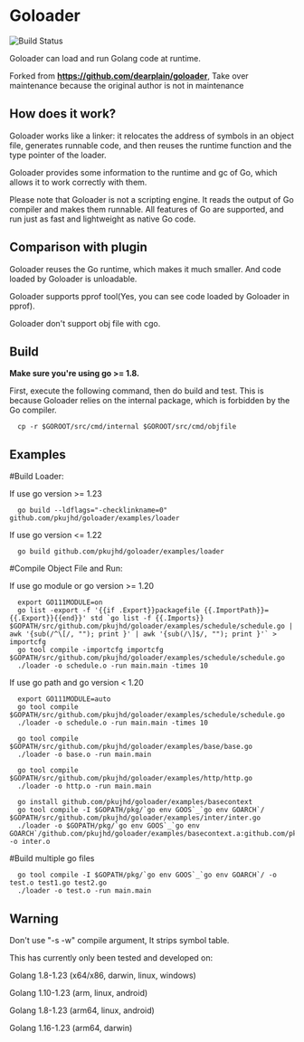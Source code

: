 
# Goloader

![Build Status](https://github.com/pkujhd/goloader/workflows/goloader%20Testing/badge.svg)

Goloader can load and run Golang code at runtime.

Forked from **https://github.com/dearplain/goloader**, Take over maintenance because the original author is not in maintenance

## How does it work?

Goloader works like a linker: it relocates the address of symbols in an object file, generates runnable code, and then reuses the runtime function and the type pointer of the loader.

Goloader provides some information to the runtime and gc of Go, which allows it to work correctly with them.

Please note that Goloader is not a scripting engine. It reads the output of Go compiler and makes them runnable. All features of Go are supported, and run just as fast and lightweight as native Go code.

## Comparison with plugin

Goloader reuses the Go runtime, which makes it much smaller. And code loaded by Goloader is unloadable.

Goloader supports pprof tool(Yes, you can see code loaded by Goloader in pprof). 

Goloader don't support obj file with cgo.

## Build

**Make sure you're using go >= 1.8.**

First, execute the following command, then do build and test. This is because Goloader relies on the internal package, which is forbidden by the Go compiler.
```
  cp -r $GOROOT/src/cmd/internal $GOROOT/src/cmd/objfile
```

## Examples

#Build Loader:

If use go version >= 1.23
```
  go build --ldflags="-checklinkname=0" github.com/pkujhd/goloader/examples/loader
```
If use go version <= 1.22
```
  go build github.com/pkujhd/goloader/examples/loader
```


#Compile Object File and Run:

If use go module or go version >= 1.20
```
  export GO111MODULE=on
  go list -export -f '{{if .Export}}packagefile {{.ImportPath}}={{.Export}}{{end}}' std `go list -f {{.Imports}} $GOPATH/src/github.com/pkujhd/goloader/examples/schedule/schedule.go | awk '{sub(/^\[/, ""); print }' | awk '{sub(/\]$/, ""); print }'` > importcfg
  go tool compile -importcfg importcfg $GOPATH/src/github.com/pkujhd/goloader/examples/schedule/schedule.go
  ./loader -o schedule.o -run main.main -times 10
```
If use go path and go version < 1.20
```
  export GO111MODULE=auto
  go tool compile $GOPATH/src/github.com/pkujhd/goloader/examples/schedule/schedule.go
  ./loader -o schedule.o -run main.main -times 10
  
  go tool compile $GOPATH/src/github.com/pkujhd/goloader/examples/base/base.go
  ./loader -o base.o -run main.main
  
  go tool compile $GOPATH/src/github.com/pkujhd/goloader/examples/http/http.go
  ./loader -o http.o -run main.main
  
  go install github.com/pkujhd/goloader/examples/basecontext
  go tool compile -I $GOPATH/pkg/`go env GOOS`_`go env GOARCH`/ $GOPATH/src/github.com/pkujhd/goloader/examples/inter/inter.go
  ./loader -o $GOPATH/pkg/`go env GOOS`_`go env GOARCH`/github.com/pkujhd/goloader/examples/basecontext.a:github.com/pkujhd/goloader/examples/basecontext -o inter.o
```


#Build multiple go files
```
  go tool compile -I $GOPATH/pkg/`go env GOOS`_`go env GOARCH`/ -o test.o test1.go test2.go
  ./loader -o test.o -run main.main
```

## Warning

Don't use "-s -w" compile argument, It strips symbol table.

This has currently only been tested and developed on:

Golang 1.8-1.23 (x64/x86, darwin, linux, windows)

Golang 1.10-1.23 (arm, linux, android)

Golang 1.8-1.23 (arm64, linux, android)

Golang 1.16-1.23 (arm64, darwin)
